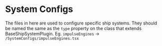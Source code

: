 # System Configs

The files in here are used to configure specific ship systems. They should be
named the same as the `type` property on the class that extends
BaseShipSystemPlugin. Eg. `impulseEngines` ->
`/SystemConfigs/impulseEngines.tsx`
